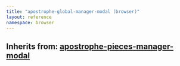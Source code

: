 ```yaml
---
title: "apostrophe-global-manager-modal (browser)"
layout: reference
namespace: browser
---
```

## Inherits from: [apostrophe-pieces-manager-modal](../apostrophe-pieces/browser-apostrophe-pieces-manager-modal.html)

